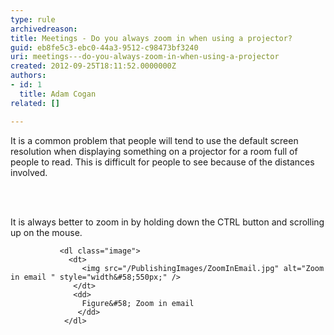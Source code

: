 ```yaml
---
type: rule
archivedreason: 
title: Meetings - Do you always zoom in when using a projector?
guid: eb8fe5c3-ebc0-44a3-9512-c98473bf3240
uri: meetings---do-you-always-zoom-in-when-using-a-projector
created: 2012-09-25T18:11:52.0000000Z
authors:
- id: 1
  title: Adam Cogan
related: []

---
```



<p>It is a common problem that people will tend to use the default screen resolution when displaying something on a projector for a room full of people to read. This is difficult for people to see because of the distances involved.</p>
<br><excerpt class='endintro'></excerpt><br>
<p>It is always better to zoom in by holding down the CTRL button and scrolling up on the mouse.</p>
 
               <dl class="image">
                 <dt>
                    <img src="/PublishingImages/ZoomInEmail.jpg" alt="Zoom in email " style="width&#58;550px;" />
                  </dt>
                  <dd>
                    Figure&#58; Zoom in email             
                   </dd>
                </dl>



